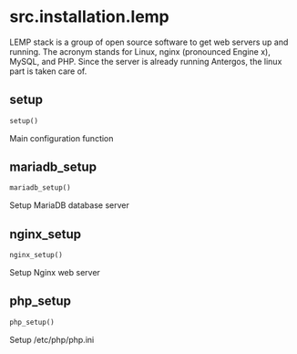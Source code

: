 <h1 id="src.installation.lemp">src.installation.lemp</h1>


LEMP stack is a group of open source software to get web servers up
and running. The acronym stands for Linux, nginx (pronounced Engine x),
MySQL, and PHP. Since the server is already running Antergos, the linux
part is taken care of.

<h2 id="src.installation.lemp.setup">setup</h2>

```python
setup()
```
Main configuration function
<h2 id="src.installation.lemp.mariadb_setup">mariadb_setup</h2>

```python
mariadb_setup()
```
Setup MariaDB database server
<h2 id="src.installation.lemp.nginx_setup">nginx_setup</h2>

```python
nginx_setup()
```
Setup Nginx web server
<h2 id="src.installation.lemp.php_setup">php_setup</h2>

```python
php_setup()
```
Setup /etc/php/php.ini

